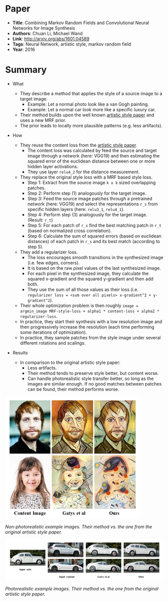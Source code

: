 # Paper

* **Title**: Combining Markov Random Fields and Convolutional Neural Networks for Image Synthesis
* **Authors**: Chuan Li, Michael Wand
* **Link**: http://arxiv.org/abs/1601.04589
* **Tags**: Neural Network, artistic style, markov random field
* **Year**: 2016

# Summary

* What
  * They describe a method that applies the style of a source image to a target image.
    * Example: Let a normal photo look like a van Gogh painting.
    * Example: Let a normal car look more like a specific luxury car.
  * Their method builds upon the well known [artistic style paper](A_Neural_Algorithm_for_Artistic_Style.md) and uses a new MRF prior.
  * The prior leads to locally more plausible patterns (e.g. less artifacts).

* How
  * They reuse the content loss from the [artistic style paper](A_Neural_Algorithm_for_Artistic_Style.md).
    * The content loss was calculated by feed the source and target image through a network (here: VGG19) and then estimating the squared error of the euclidean distance between one or more hidden layer activations.
    * They use layer `relu4_2` for the distance measurement.
  * They replace the original style loss with a MRF based style loss.
    * Step 1: Extract from the source image `k x k` sized overlapping patches.
    * Step 2: Perform step (1) analogously for the target image.
    * Step 3: Feed the source image patches through a pretrained network (here: VGG19) and select the representations `r_s` from specific hidden layers (here: `relu3_1`, `relu4_1`).
    * Step 4: Perform step (3) analogously for the target image. (Result: `r_t`)
    * Step 5: For each patch of `r_s` find the best matching patch in `r_t` (based on normalized cross correlation).
    * Step 6: Calculate the sum of squared errors (based on euclidean distances) of each patch in `r_s` and its best match (according to step 5).
  * They add a regularizer loss.
    * The loss encourages smooth transitions in the synthesized image (i.e. few edges, corners).
    * It is based on the raw pixel values of the last synthesized image.
    * For each pixel in the synthesized image, they calculate the squared x-gradient and the squared y-gradient and then add both.
    * They use the sum of all those values as their loss (i.e. `regularizer loss = <sum over all pixels> x-gradient^2 + y-gradient^2`).
  * Their whole optimization problem is then roughly `image = argmin_image MRF-style-loss + alpha1 * content-loss + alpha2 * regularizer-loss`.
  * In practice, they start their synthesis with a low resolution image and then progressively increase the resolution (each time performing some iterations of optimization).
  * In practice, they sample patches from the style image under several different rotations and scalings.

* Results
  * In comparison to the original artistic style paper:
    * Less artifacts.
    * Their method tends to preserve style better, but content worse.
    * Can handle photorealistic style transfer better, so long as the images are similar enough. If no good matches between patches can be found, their method performs worse.

![Non-photorealistic example images](images/Combining_MRFs_and_CNNs_for_Image_Synthesis__examples.png?raw=true "Non-photorealistic example images")

*Non-photorealistic example images. Their method vs. the one from the original artistic style paper.*


![Photorealistic example images](images/Combining_MRFs_and_CNNs_for_Image_Synthesis__examples_real.png?raw=true "Photorealistic example images")

*Photorealistic example images. Their method vs. the one from the original artistic style paper.*
